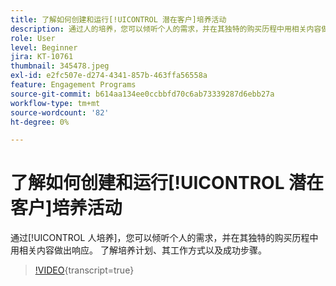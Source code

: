 ```yaml
---
title: 了解如何创建和运行[!UICONTROL 潜在客户]培养活动
description: 通过人的培养，您可以倾听个人的需求，并在其独特的购买历程中用相关内容做出响应。 了解培养计划、其工作方式以及成功步骤。
role: User
level: Beginner
jira: KT-10761
thumbnail: 345478.jpeg
exl-id: e2fc507e-d274-4341-857b-463ffa56558a
feature: Engagement Programs
source-git-commit: b614aa134ee0ccbbfd70c6ab73339287d6ebb27a
workflow-type: tm+mt
source-wordcount: '82'
ht-degree: 0%

---
```


# 了解如何创建和运行[!UICONTROL 潜在客户]培养活动

通过[!UICONTROL 人培养]，您可以倾听个人的需求，并在其独特的购买历程中用相关内容做出响应。 了解培养计划、其工作方式以及成功步骤。

>[!VIDEO](https://video.tv.adobe.com/v/3411650/?quality=12&learn=on&captions=chi_hans){transcript=true}
